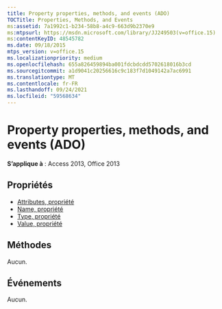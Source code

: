 ```yaml
---
title: Property properties, methods, and events (ADO)
TOCTitle: Properties, Methods, and Events
ms:assetid: 7a1992c1-b234-58b8-a4c9-663d9b2370e9
ms:mtpsurl: https://msdn.microsoft.com/library/JJ249503(v=office.15)
ms:contentKeyID: 48545782
ms.date: 09/18/2015
mtps_version: v=office.15
ms.localizationpriority: medium
ms.openlocfilehash: 655a826459894ba001fdcbdcdd5702618016b3cd
ms.sourcegitcommit: a1d9041c20256616c9c183f7d1049142a7ac6991
ms.translationtype: MT
ms.contentlocale: fr-FR
ms.lasthandoff: 09/24/2021
ms.locfileid: "59568634"
---
```

# <a name="property-properties-methods-and-events-ado"></a>Property properties, methods, and events (ADO)

**S’applique à** : Access 2013, Office 2013

## <a name="properties"></a>Propriétés

- [Attributes, propriété](attributes-property-ado.md)
- [Name, propriété](name-property-ado.md)
- [Type, propriété](type-property-ado.md)
- [Value, propriété](value-property-ado.md)

## <a name="methods"></a>Méthodes

Aucun.

## <a name="events"></a>Événements

Aucun.

